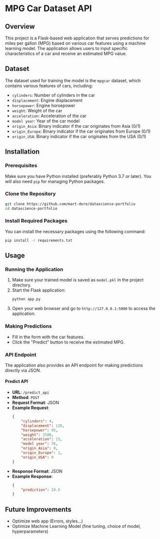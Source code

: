# MPG Car Dataset API

## Overview
This project is a Flask-based web application that serves predictions for miles per gallon (MPG) based on various car features using a machine learning model. The application allows users to input specific characteristics of a car and receive an estimated MPG value.

## Dataset
The dataset used for training the model is the `mpgcar` dataset, which contains various features of cars, including:
- `cylinders`: Number of cylinders in the car
- `displacement`: Engine displacement
- `horsepower`: Engine horsepower
- `weight`: Weight of the car
- `acceleration`: Acceleration of the car
- `model year`: Year of the car model
- `origin_Asia`: Binary indicator if the car originates from Asia (0/1)
- `origin_Europe`: Binary indicator if the car originates from Europe (0/1)
- `origin_USA`: Binary indicator if the car originates from the USA (0/1)

## Installation

### Prerequisites
Make sure you have Python installed (preferably Python 3.7 or later). You will also need `pip` for managing Python packages.

### Clone the Repository
```bash
git clone https://github.com/mart-dore/datascience-portfolio
cd datascience-portfolio
```

### Install Required Packages
You can install the necessary packages using the following command:
```bash
pip install -r requirements.txt
```

## Usage

### Running the Application
1. Make sure your trained model is saved as `model.pkl` in the project directory.
2. Start the Flask application:
   ```bash
   python app.py
   ```
3. Open your web browser and go to `http://127.0.0.1:5000` to access the application.

### Making Predictions
- Fill in the form with the car features.
- Click the "Predict" button to receive the estimated MPG.

### API Endpoint
The application also provides an API endpoint for making predictions directly via JSON.

#### Predict API
- **URL**: `/predict_api`
- **Method**: `POST`
- **Request Format**: JSON
- **Example Request**:
  ```json
  {
      "cylinders": 4,
      "displacement": 120,
      "horsepower": 95,
      "weight": 2500,
      "acceleration": 15,
      "model year": 76,
      "origin_Asia": 0,
      "origin_Europe": 1,
      "origin_USA": 0
  }
  ```
- **Response Format**: JSON
- **Example Response**:
  ```json
  {
      "prediction": 24.5
  }
  ```

## Future Improvements
 - Optimize web app (Errors, styles...)
 - Optimize Machine Learning Model (fine tuning, choice of model, hyperparameters)
